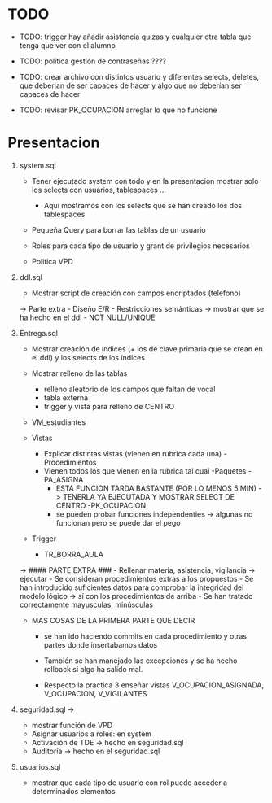 

# TODO
- TODO: trigger hay añadir asistencia quizas y cualquier otra tabla que tenga que ver con el alumno

- TODO: política gestión de contraseñas ????
- TODO: crear archivo con distintos usuario y diferentes selects, deletes, que deberian de ser capaces de hacer y algo que no deberían ser capaces de hacer
- TODO: revisar PK_OCUPACION arreglar lo que no funcione


# Presentacion

1) system.sql

    - Tener ejecutado system con todo y en la presentacion mostrar solo los selects con usuarios, tablespaces ...
        - Aqui mostramos con los selects que se han creado los dos tablespaces

    - Pequeña Query para borrar las tablas de un usuario
    - Roles para cada tipo de usuario y grant de privilegios necesarios
    - Politica VPD

2) ddl.sql
    - Mostrar script de creación con campos encriptados (telefono)

    -> Parte extra
        - Diseño E/R
            - Restricciones semánticas  -> mostrar que se ha hecho en el ddl
            - NOT NULL/UNIQUE


3) Entrega.sql
    - Mostrar creación de índices (+ los de clave primaria que se crean en el ddl) y los selects de los indices
    - Mostrar relleno de las tablas
        - relleno aleatorio de los campos que faltan de vocal
        - tabla externa 
        - trigger y vista para relleno de CENTRO
    - VM_estudiantes
    
    - Vistas
        - Explicar distintas vistas (vienen en rubrica cada una)
    -Procedimientos
        - Vienen todos los que vienen en la rubrica tal cual 
    -Paquetes
        -PA_ASIGNA 
            - ESTA FUNCION TARDA BASTANTE (POR LO MENOS 5 MIN) -> TENERLA YA EJECUTADA Y MOSTRAR SELECT DE CENTRO
        -PK_OCUPACION
            - se pueden probar funciones independenties -> algunas no funcionan pero se puede dar el pego
    
    - Trigger
        - TR_BORRA_AULA 
    

    -> #### PARTE EXTRA ###
        - Rellenar materia, asistencia, vigilancia -> ejecutar
            - Se consideran procedimientos extras a los propuestos
        - Se han introducido suficientes datos para comprobar la integridad del modelo lógico -> sí con los procedimientos de arriba
        - Se han tratado correctamente mayusculas, minúsculas
        



    - MAS COSAS DE LA PRIMERA PARTE QUE DECIR
        - se han ido haciendo commits en cada procedimiento y otras partes donde insertabamos datos
        - También se han manejado las excepciones y se ha hecho rollback si algo ha salido mal.

        - Respecto la practica 3 enseñar vistas V_OCUPACION_ASIGNADA, V_OCUPACION, V_VIGILANTES

4) seguridad.sql -> 

    - mostrar función de VPD 
    - Asignar usuarios a roles: en system 
    - Activación de TDE -> hecho en  seguridad.sql
    - Auditoría -> hecho en el seguridad.sql

5) usuarios.sql

    - mostrar que cada tipo de usuario con rol puede acceder a determinados elementos